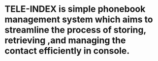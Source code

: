 # TELE-INDEX is simple phonebook management system which aims to streamline the process of storing, retrieving ,and managing the contact efficiently in console. 

